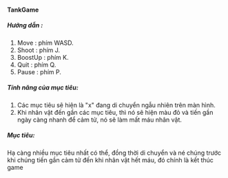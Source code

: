 #### TankGame
##### Hướng dẫn :
1. Move : phím WASD.
2. Shoot : phím J.
3. BoostUp : phím K.
4. Quit : phím Q.
5. Pause : phím P.
##### Tính năng của mục tiêu:
1. Các mục tiêu sẽ hiện là "x" đang di chuyển ngẫu nhiên trên màn hình.
2. Khi nhân vật đến gần các mục tiêu, thì nó sẽ hiện màu đỏ và tiến gần ngày càng nhanh để cảm tử, nó sẽ làm mất máu nhân vật.
##### Mục tiêu:
   Hạ càng nhiều mục tiêu nhất có thể, đồng thời di chuyển và né chúng trước khi chúng tiến gần cảm tử đến khi nhân vật hết máu, đó chính là kết thúc game

